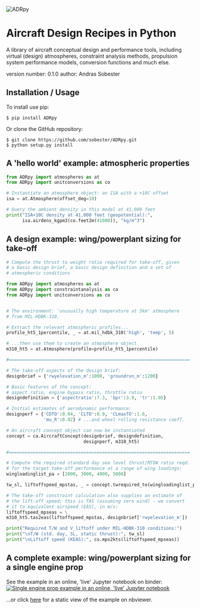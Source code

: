 ![ADRpy](https://github.com/sobester/ADRpy/blob/master/docs/ADRpy/ADRpy_splash.png)

Aircraft Design Recipes in Python
=================================

A library of aircraft conceptual design and performance tools, including virtual (design) atmospheres,
constraint analysis methods, propulsion system performance models, conversion functions and much else.

version number: 0.1.0
author: Andras Sobester

Installation / Usage
--------------------

To install use pip:

    $ pip install ADRpy

Or clone the GitHub repository:

    $ git clone https://github.com/sobester/ADRpy.git
    $ python setup.py install
    
A 'hello world' example: atmospheric properties
-----------------------------------------------

```python
from ADRpy import atmospheres as at
from ADRpy import unitconversions as co

# Instantiate an atmosphere object: an ISA with a +10C offset
isa = at.Atmosphere(offset_deg=10)

# Query the ambient density in this model at 41,000 feet 
print("ISA+10C density at 41,000 feet (geopotential):", 
      isa.airdens_kgpm3(co.feet2m(41000)), "kg/m^3")
```

A design example: wing/powerplant sizing for take-off
-----------------------------------------------------

```python
# Compute the thrust to weight ratio required for take-off, given
# a basic design brief, a basic design definition and a set of 
# atmospheric conditions

from ADRpy import atmospheres as at
from ADRpy import constraintanalysis as ca
from ADRpy import unitconversions as co


# The environment: 'unusually high temperature at 5km' atmosphere
# from MIL-HDBK-310. 

# Extract the relevant atmospheric profiles...
profile_ht5_1percentile, _ = at.mil_hdbk_310('high', 'temp', 5)

# ...then use them to create an atmosphere object 
m310_ht5 = at.Atmosphere(profile=profile_ht5_1percentile)

#====================================================================

# The take-off aspects of the design brief:
designbrief = {'rwyelevation_m':1000, 'groundrun_m':1200}

# Basic features of the concept:
# aspect ratio, engine bypass ratio, throttle ratio 
designdefinition = {'aspectratio':7.3, 'bpr':3.9, 'tr':1.05}

# Initial estimates of aerodynamic performance:
designperf = {'CDTO':0.04, 'CLTO':0.9, 'CLmaxTO':1.6,
              'mu_R':0.02} # ...and wheel rolling resistance coeff.

# An aircraft concept object can now be instantiated
concept = ca.AircraftConcept(designbrief, designdefinition,
                             designperf, m310_ht5)

#====================================================================

# Compute the required standard day sea level thrust/MTOW ratio reqd.
# for the target take-off performance at a range of wing loadings:
wingloadinglist_pa = [2000, 3000, 4000, 5000]

tw_sl, liftoffspeed_mpstas, _ = concept.twrequired_to(wingloadinglist_pa)

# The take-off constraint calculation also supplies an estimate of
# the lift-off speed; this is TAS (assuming zero wind) - we convert 
# it to equivalent airspeed (EAS), in m/s:
liftoffspeed_mpseas = \
m310_ht5.tas2eas(liftoffspeed_mpstas, designbrief['rwyelevation_m'])

print("Required T/W and V_liftoff under MIL-HDBK-310 conditions:")
print("\nT/W (std. day, SL, static thrust):", tw_sl)
print("\nLiftoff speed (KEAS):", co.mps2kts(liftoffspeed_mpseas))
```

A complete example: wing/powerplant sizing for a single engine prop
-------------------------------------------------------------------

See the example in an online, 'live' Jupyter notebook on binder: [![Single engine prop example in an online, 'live' Jupyter notebook](https://mybinder.org/badge_logo.svg)](https://hub.mybinder.org/user/sobester-adrpy-as4yyij0/notebooks/docs/ADRpy/single_engine_prop_power_requirements.ipynb)

...or click [here](https://nbviewer.jupyter.org/github/sobester/ADRpy/blob/master/docs/ADRpy/single_engine_prop_power_requirements.ipynb) for a static view of the example on nbviewer.
